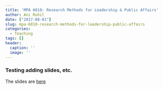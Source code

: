 ```yaml
---
title: 'MPA 6010: Research Methods for Leadership & Public Affairs'
author: Ani Ruhil
date: ["2017-08-01"]
slug: mpa-6010-research-methods-for-leadership-public-affairs
categories:
  - Teaching
tags: []
header:
  caption: ''
  image: ''
---
```


### Testing adding slides, etc. 
 
The slides are [here]("/slides/MPA-6010-1.pdf")

